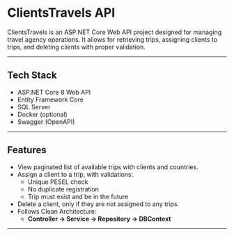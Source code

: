 # ClientsTravels API

ClientsTravels is an ASP.NET Core Web API project designed for managing travel agency operations. It allows for retrieving trips, assigning clients to trips, and deleting clients with proper validation.

---

## Tech Stack

- ASP.NET Core 8 Web API
- Entity Framework Core
- SQL Server
- Docker (optional)
- Swagger (OpenAPI)

---

## Features

- View paginated list of available trips with clients and countries.
- Assign a client to a trip, with validations:
  - Unique PESEL check
  - No duplicate registration
  - Trip must exist and be in the future
- Delete a client, only if they are not assigned to any trips.
- Follows Clean Architecture:
  - **Controller → Service → Repository → DBContext**

---


